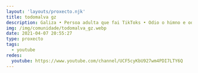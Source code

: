 ```yaml
---
layout: 'layouts/proxecto.njk'
title: todomalva gz
description: Galiza • Persoa adulta que fai TikToks • Odio o himno e odio a Pondal
img: /img/comunidade/todomalva_gz.webp
date: 2021-04-07 20:55:27
type: proxecto
tags:
  - youtube
redes:
  youtube: https://www.youtube.com/channel/UCF5cyKbU927wm4PDI7LTY6Q
---
```

